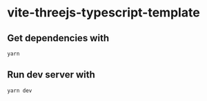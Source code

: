 # vite-threejs-typescript-template

## Get dependencies with

`yarn`

## Run dev server with

`yarn dev`

